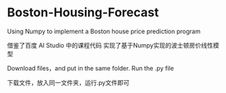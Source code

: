 # Boston-Housing-Forecast
Using Numpy to implement a Boston house price prediction program


借鉴了百度 AI Studio 中的课程代码 实现了基于Numpy实现的波士顿房价线性模型


Download files，and put in the same folder. Run the .py file


下载文件，放入同一文件夹，运行.py文件即可
